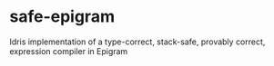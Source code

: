 # safe-epigram
Idris implementation of a type-correct, stack-safe, provably correct, expression compiler in Epigram
